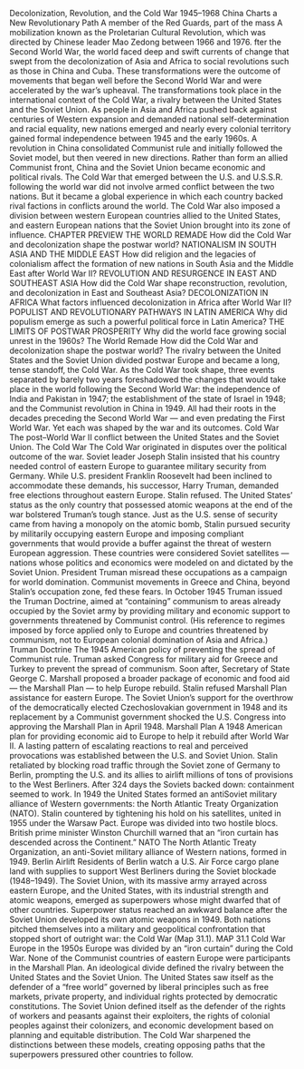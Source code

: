 Decolonization,
Revolution, and the Cold
War 1945–1968
China Charts a New Revolutionary Path
A member of the Red Guards, part of the mass
A mobilization known as the Proletarian Cultural Revolution, which was directed by Chinese leader Mao Zedong between 1966 and 1976. fter the Second World War, the world faced deep and swift currents of change that swept from the decolonization of Asia and Africa to social revolutions such as those in China and Cuba. These transformations were the outcome of movements that began well before the Second World War and were accelerated by the war’s upheaval. The transformations took place in the international context of the Cold War, a rivalry between the United States and the Soviet Union. As people in Asia and Africa pushed back against centuries of Western expansion and demanded national self-determination and racial equality, new nations emerged and nearly every colonial territory gained formal independence between 1945 and the early 1960s. A revolution in China consolidated Communist rule and initially followed the Soviet model, but then veered in new directions. Rather than form an allied Communist front, China and the Soviet Union became economic and political rivals. The Cold War that emerged between the U.S. and U.S.S.R. following the world war did not involve armed conflict between the two nations. But it became a global experience in which each country backed rival factions in conflicts around the world. The Cold War also imposed a division between western European countries allied to the United States, and eastern European nations that the Soviet Union brought into its zone of influence. CHAPTER PREVIEW THE WORLD REMADE How did the Cold War and decolonization shape the postwar world? NATIONALISM IN SOUTH ASIA AND THE MIDDLE EAST How did religion and the legacies of colonialism affect the formation of new nations in South Asia and the Middle East after World War II? REVOLUTION AND RESURGENCE IN EAST AND SOUTHEAST ASIA How did the Cold War shape reconstruction, revolution, and decolonization in East and Southeast Asia? DECOLONIZATION IN AFRICA What factors influenced decolonization in Africa after World War II? POPULIST AND REVOLUTIONARY PATHWAYS IN LATIN AMERICA Why did populism emerge as such a powerful political force in Latin America? THE LIMITS OF POSTWAR PROSPERITY Why did the world face growing social unrest in the 1960s? The World Remade How did the Cold War and decolonization shape the postwar world? The rivalry between the United States and the Soviet Union divided postwar Europe and became a long, tense standoff, the Cold War. As the Cold War took shape, three events separated by barely two years foreshadowed the changes that would take place in the world following the Second World War: the independence of India and Pakistan in 1947; the establishment of the state of Israel in 1948; and the Communist revolution in China in 1949. All had their roots in the decades preceding the Second World War — and even predating the First World War. Yet each was shaped by the war and its outcomes. Cold War The post–World War II conflict between the United States and the Soviet Union. The Cold War The Cold War originated in disputes over the political outcome of the war. Soviet leader Joseph Stalin insisted that his country needed control of eastern Europe to guarantee military security from Germany. While U.S. president Franklin Roosevelt had been inclined to accommodate these demands, his successor, Harry Truman, demanded free elections throughout eastern Europe. Stalin refused. The United States’ status as the only country that possessed atomic weapons at the end of the war bolstered Truman’s tough stance. Just as the U.S. sense of security came from having a monopoly on the atomic bomb, Stalin pursued security by militarily occupying eastern Europe and imposing compliant governments that would provide a buffer against the threat of western European aggression. These countries were considered Soviet satellites — nations whose politics and economics were modeled on and dictated by the Soviet Union. President Truman misread these occupations as a campaign for world domination. Communist movements in Greece and China, beyond Stalin’s occupation zone, fed these fears. In October 1945 Truman issued the Truman Doctrine, aimed at “containing” communism to areas already occupied by the Soviet army by providing military and economic support to governments threatened by Communist control. (His reference to regimes imposed by force applied only to Europe and countries threatened by communism, not to European colonial domination of Asia and Africa.) Truman Doctrine The 1945 American policy of preventing the spread of Communist rule. Truman asked Congress for military aid for Greece and Turkey to prevent the spread of communism. Soon after, Secretary of State George C. Marshall proposed a broader package of economic and food aid — the Marshall Plan — to help Europe rebuild. Stalin refused Marshall Plan assistance for eastern Europe. The Soviet Union’s support for the overthrow of the democratically elected Czechoslovakian government in 1948 and its replacement by a Communist government shocked the U.S. Congress into approving the Marshall Plan in April 1948. Marshall Plan A 1948 American plan for providing economic aid to Europe to help it rebuild after World War II. A lasting pattern of escalating reactions to real and perceived provocations was established between the U.S. and Soviet Union. Stalin retaliated by blocking road traffic through the Soviet zone of Germany to Berlin, prompting the U.S. and its allies to airlift millions of tons of provisions to the West Berliners. After 324 days the Soviets backed down: containment seemed to work. In 1949 the United States formed an antiSoviet military alliance of Western governments: the North Atlantic Treaty Organization (NATO). Stalin countered by tightening his hold on his satellites, united in 1955 under the Warsaw Pact. Europe was divided into two hostile blocs. British prime minister Winston Churchill warned that an “iron curtain has descended across the Continent.” NATO The North Atlantic Treaty Organization, an anti-Soviet military alliance of Western nations, formed in 1949. Berlin Airlift Residents of Berlin watch a U.S. Air Force cargo plane land with supplies to support West Berliners during the Soviet blockade (1948–1949). The Soviet Union, with its massive army arrayed across eastern Europe, and the United States, with its industrial strength and atomic weapons, emerged as superpowers whose might dwarfed that of other countries. Superpower status reached an awkward balance after the Soviet Union developed its own atomic weapons in 1949. Both nations pitched themselves into a military and geopolitical confrontation that stopped short of outright war: the Cold War (Map 31.1). MAP 31.1 Cold War Europe in the 1950s Europe was divided by an “iron curtain” during the Cold War. None of the Communist countries of eastern Europe were participants in the Marshall Plan. An ideological divide defined the rivalry between the United States and the Soviet Union. The United States saw itself as the defender of a “free world” governed by liberal principles such as free markets, private property, and individual rights protected by democratic constitutions. The Soviet Union defined itself as the defender of the rights of workers and peasants against their exploiters, the rights of colonial peoples against their colonizers, and economic development based on planning and equitable distribution. The Cold War sharpened the distinctions between these models, creating opposing paths that the superpowers pressured other countries to follow.
